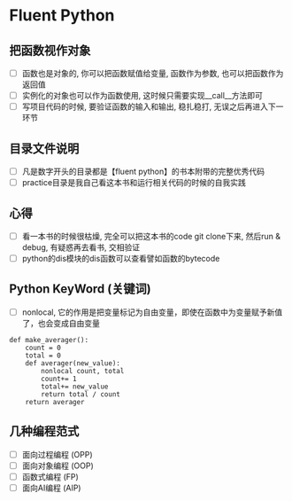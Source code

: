# Fluent Python
## 把函数视作对象
- [ ] 函数也是对象的, 你可以把函数赋值给变量, 函数作为参数, 也可以把函数作为返回值
- [ ] 实例化的对象也可以作为函数使用, 这时候只需要实现__call__方法即可
- [ ] 写项目代码的时候, 要验证函数的输入和输出, 稳扎稳打, 无误之后再进入下一环节
## 目录文件说明
- [ ] 凡是数字开头的目录都是【fluent python】的书本附带的完整优秀代码
- [ ] practice目录是我自己看这本书和运行相关代码的时候的自我实践
## 心得
- [ ] 看一本书的时候很枯燥, 完全可以把这本书的code git clone下来, 然后run & debug, 有疑惑再去看书, 交相验证
- [ ] python的dis模块的dis函数可以查看譬如函数的bytecode
## Python KeyWord (关键词)
- [ ] nonlocal, 它的作用是把变量标记为自由变量，即使在函数中为变量赋予新值了，也会变成自由变量
```
def make_averager():
    count = 0
    total = 0
    def averager(new_value):
        nonlocal count, total
        count+= 1
        total+= new_value
        return total / count
    return averager
``` 
## 几种编程范式
- [ ] 面向过程编程 (OPP)
- [ ] 面向对象编程 (OOP)
- [ ] 函数式编程 (FP)
- [ ] 面向AI编程 (AIP)